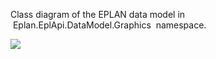 Class diagram of the EPLAN data model in  Eplan.EplApi.DataModel.Graphics  namespace.

[![](graphs/DataModel_GraphicsGraph.PNG)](graphs/DataModel_GraphicsGraph.PNG "Click to enlarge")